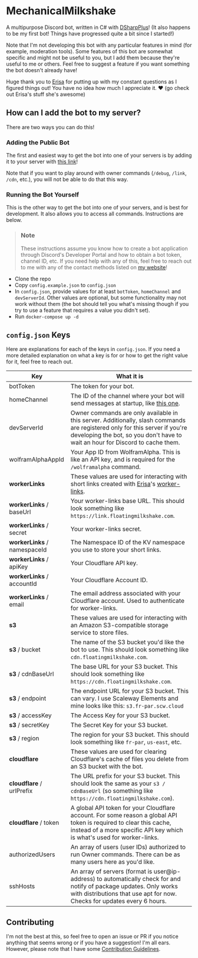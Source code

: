 # MechanicalMilkshake
A multipurpose Discord bot, written in C# with [DSharpPlus](https://github.com/DSharpPlus/DSharpPlus)! (It also happens to be my first bot! Things have progressed quite a bit since I started!)

Note that I'm not developing this bot with any particular features in mind (for example, moderation tools). Some features of this bot are somewhat specific and might not be useful to you, but I add them because they're useful to me or others. Feel free to suggest a feature if you want something the bot doesn't already have!

Huge thank you to [Erisa](https://github.com/Erisa) for putting up with my constant questions as I figured things out! You have no idea how much I appreciate it. ♥ (go check out Erisa's stuff she's awesome)

## How can I add the bot to my server?

There are two ways you can do this!

### Adding the Public Bot
The first and easiest way to get the bot into one of your servers is by adding it to your server with [this link](https://discord.com/api/oauth2/authorize?client_id=863140071980924958&permissions=1099847182358&scope=applications.commands%20bot)!

Note that if you want to play around with owner commands (`/debug`, `/link`, `/cdn`, etc.), you will not be able to do that this way.

### Running the Bot Yourself
This is the other way to get the bot into one of your servers, and is best for development. It also allows you to access all commands. Instructions are below.

> ### Note
> These instructions assume you know how to create a bot application through Discord's Developer Portal and how to obtain a bot token, channel ID, etc. If you need help with any of this, feel free to reach out to me with any of the contact methods listed on [my website](https://floatingmilkshake.com)!

- Clone the repo
- Copy `config.example.json` to `config.json`
- In `config.json`, provide values for at least `botToken`, `homeChannel` and `devServerId`. Other values are optional, but some functionality may not work without them (the bot should tell you what's missing though if you try to use a feature that requires a value you didn't set).
- Run `docker-compose up -d`

## `config.json` Keys
Here are explanations for each of the keys in `config.json`. If you need a more detailed explanation on what a key is for or how to get the right value for it, feel free to reach out.

| Key                             | What it is                                                                                                                                                                                                             |
| ------------------------------- | ---------------------------------------------------------------------------------------------------------------------------------------------------------------------------------------------------------------------- |
| botToken                        | The token for your bot.                                                                                                                                                                                                |
| homeChannel                     | The ID of the channel where your bot will send messages at startup, like [this one](https://cdn.floatingmilkshake.com/o3QvkP5PES.png).                                                                                 |
| devServerId                     | Owner commands are only available in this server. Additionally, slash commands are registered only for this server if you're developing the bot, so you don't have to wait an hour for Discord to cache them.          |
| wolframAlphaAppId               | Your App ID from WolframAlpha. This is like an API key, and is required for the `/wolframalpha` command.                                                                                                               |
| **workerLinks**                 | These values are used for interacting with short links created with [Erisa](https://github.com/Erisa)'s [worker-links](https://github.com/Erisa/worker-links).                                                         |
| **workerLinks** / baseUrl       | Your worker-links base URL. This should look something like `https://link.floatingmilkshake.com`.                                                                                                                      |
| **workerLinks** / secret        | Your worker-links secret.                                                                                                                                                                                              |
| **workerLinks** / namespaceId   | The Namespace ID of the KV namespace you use to store your short links.                                                                                                                                                |
| **workerLinks** / apiKey        | Your Cloudflare API key.                                                                                                                                                                                               |
| **workerLinks** / accountId     | Your Cloudflare Account ID.                                                                                                                                                                                            |
| **workerLinks** / email         | The email address associated with your Cloudflare account. Used to authenticate for worker-links.                                                                                                                      |
| **s3**                          | These values are used for interacting with an Amazon S3-compatible storage service to store files.                                                                                                                     |
| **s3** / bucket                 | The name of the S3 bucket you'd like the bot to use. This should look something like `cdn.floatingmilkshake.com`.                                                                                                      |
| **s3** / cdnBaseUrl             | The base URL for your S3 bucket. This should look something like `https://cdn.floatingmilkshake.com`.                                                                                                                  |
| **s3** / endpoint               | The endpoint URL for your S3 bucket. This can vary. I use Scaleway Elements and mine looks like this: `s3.fr-par.scw.cloud`                                                                                            |
| **s3** / accessKey              | The Access Key for your S3 bucket.                                                                                                                                                                                     |
| **s3** / secretKey              | The Secret Key for your S3 bucket.                                                                                                                                                                                     |
| **s3** / region                 | The region for your S3 bucket. This should look something like `fr-par`, `us-east`, etc.                                                                                                                               |
| **cloudflare**                  | These values are used for clearing Cloudflare's cache of files you delete from an S3 bucket with the bot.                                                                                                              |
| **cloudflare** / urlPrefix      | The URL prefix for your S3 bucket. This should look the same as your `s3 / cdnBaseUrl` (so something like `https://cdn.floatingmilkshake.com`).                                                                        |
| **cloudflare** / token          | A global API token for your Cloudflare account. For some reason a global API token is required to clear this cache, instead of a more specific API key which is what's used for worker-links.                          |
| authorizedUsers                 | An array of users (user IDs) authorized to run Owner commands. There can be as many users here as you'd like.                                                                                                          |
| sshHosts                        | An array of servers (format is user@ip-address) to automatically check for and notify of package updates. Only works with distributions that use apt for now. Checks for updates every 6 hours.                        |

## Contributing
I'm not the best at this, so feel free to open an issue or PR if you notice anything that seems wrong or if you have a suggestion! I'm all ears. However, please note that I have some [Contribution Guidelines](CONTRIBUTING.md).
